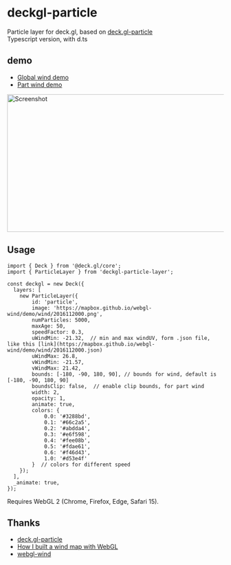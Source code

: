 # deckgl-particle

Particle layer for deck.gl, based on [deck.gl-particle](https://github.com/weatherlayers/deck.gl-particle)
<br/>
Typescript version, with d.ts

## demo
- [Global wind demo](https://junhaotong.github.io/deckgl-particle/)
- [Part wind demo](https://junhaotong.github.io/deckgl-particle/part-wind.html)

<img src="https://junhaotong.github.io/deckgl-particle/screen-shot.png" alt="Screenshot" width="640" height="320">

## Usage

```
import { Deck } from '@deck.gl/core';
import { ParticleLayer } from 'deckgl-particle-layer';

const deckgl = new Deck({
  layers: [
    new ParticleLayer({
        id: 'particle',
        image: 'https://mapbox.github.io/webgl-wind/demo/wind/2016112000.png',
        numParticles: 5000,
        maxAge: 50,
        speedFactor: 0.3,
        uWindMin: -21.32,  // min and max windUV, form .json file, like this [link](https://mapbox.github.io/webgl-wind/demo/wind/2016112000.json)
        uWindMax: 26.8,
        vWindMin: -21.57,
        vWindMax: 21.42,
        bounds: [-180, -90, 180, 90], // bounds for wind, default is [-180, -90, 180, 90]
        boundsClip: false,  // enable clip bounds, for part wind
        width: 2,
        opacity: 1,
        animate: true,
        colors: {
            0.0: '#3288bd',
            0.1: '#66c2a5',
            0.2: '#abdda4',
            0.3: '#e6f598',
            0.4: '#fee08b',
            0.5: '#fdae61',
            0.6: '#f46d43',
            1.0: '#d53e4f'
        }  // colors for different speed
    });
  ],
  _animate: true,
});
```

Requires WebGL 2 (Chrome, Firefox, Edge, Safari 15).

## Thanks
 - [deck.gl-particle](https://github.com/weatherlayers/deck.gl-particle)
 - [How I built a wind map with WebGL](https://blog.mapbox.com/how-i-built-a-wind-map-with-webgl-b63022b5537f)
 - [webgl-wind](https://github.com/mapbox/webgl-wind)
